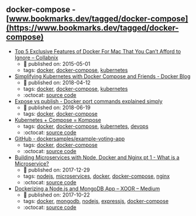 docker-compose - [www.bookmarks.dev/tagged/docker-compose](https://www.bookmarks.dev/tagged/docker-compose)
---
* [Top 5 Exclusive Features of Docker For Mac That You Can’t Afford to Ignore – Collabnix](http://collabnix.com/top-5-exclusive-features-of-docker-for-mac-that-you-cant-afford-to-miss/)
    * :calendar: published on: 2015-05-01
    * tags: [docker](../tagged/docker.md), [docker-compose](../tagged/docker-compose.md), [kubernetes](../tagged/kubernetes.md)
* [Simplifying Kubernetes with Docker Compose and Friends - Docker Blog](https://blog.docker.com/2018/12/simplifying-kubernetes-with-docker-compose-and-friends/)
    * :calendar: published on: 2018-04-12
    * tags: [docker](../tagged/docker.md), [docker-compose](../tagged/docker-compose.md), [kubernetes](../tagged/kubernetes.md)
    * :octocat: [source code](https://github.com/docker/compose-on-kubernetes)
* [Expose vs publish - Docker port commands explained simply](https://medium.freecodecamp.org/expose-vs-publish-docker-port-commands-explained-simply-434593dbc9a3)
    * :calendar: published on: 2018-06-19
    * tags: [docker](../tagged/docker.md), [docker-compose](../tagged/docker-compose.md)
* [Kubernetes + Compose = Kompose](http://kompose.io/)
    * tags: [docker](../tagged/docker.md), [docker-compose](../tagged/docker-compose.md), [kubernetes](../tagged/kubernetes.md), [devops](../tagged/devops.md)
    * :octocat: [source code](https://github.com/kubernetes/kompose)
* [GitHub - dockersamples/example-voting-app](https://github.com/dockersamples/example-voting-app)
    * tags: [docker](../tagged/docker.md), [docker-compose](../tagged/docker-compose.md)
    * :octocat: [source code](https://github.com/dockersamples/example-voting-app)
* [Building Microservices with Node, Docker and Nginx pt 1 - What is a Microservice?](https://www.youtube.com/watch?v=EsCfPxjmnjo)
    * :calendar: published on: 2017-12-29
    * tags: [nodejs](../tagged/nodejs.md), [microservices](../tagged/microservices.md), [docker](../tagged/docker.md), [docker-compose](../tagged/docker-compose.md), [nginx](../tagged/nginx.md)
    * :octocat: [source code](https://github.com/fChristenson/microservices-example)
* [Dockerizing a Node.js and MongoDB App – XOOR – Medium](https://medium.com/@xoor/dockerizing-a-node-js-and-mongodb-app-f9d80fdb280e)
    * :calendar: published on: 2017-10-22
    * tags: [docker](../tagged/docker.md), [mongodb](../tagged/mongodb.md), [nodejs](../tagged/nodejs.md), [expressjs](../tagged/expressjs.md), [docker-compose](../tagged/docker-compose.md)
    * :octocat: [source code](https://github.com/mpayetta/express-node-docker)
